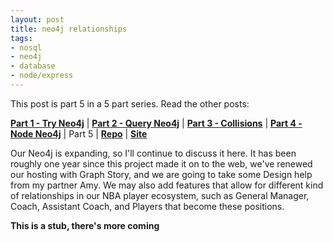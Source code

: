 ```yaml
---
layout: post
title: neo4j relationships
tags:
- nosql
- neo4j
- database
- node/express
---
```


This post is part 5 in a 5 part series. Read the other posts:

**[Part 1 - Try Neo4j](/try-neo4j "Getting Started")** | **[Part 2 - Query Neo4j](/query-neo4j "Learning Database Language")** | **[Part 3 - Collisions](/collision "Resolving Duplicates")** | **[Part 4 - Node Neo4j](/node-neo4j "The Hard Part!")** | Part 5 | **[Repo](https://github.com/upstanding-biome/sixdegrees)** | **[Site](http://sixdribbles.com)**

Our Neo4j is expanding, so I'll continue to discuss it here. It has been roughly one year since this project made it on to the web, we've renewed our hosting with Graph Story, and we are going to take some Design help from my partner Amy. We may also add features that allow for different kind of relationships in our NBA player ecosystem, such as General Manager, Coach, Assistant Coach, and Players that become these positions.

**This is a stub, there's more coming**
